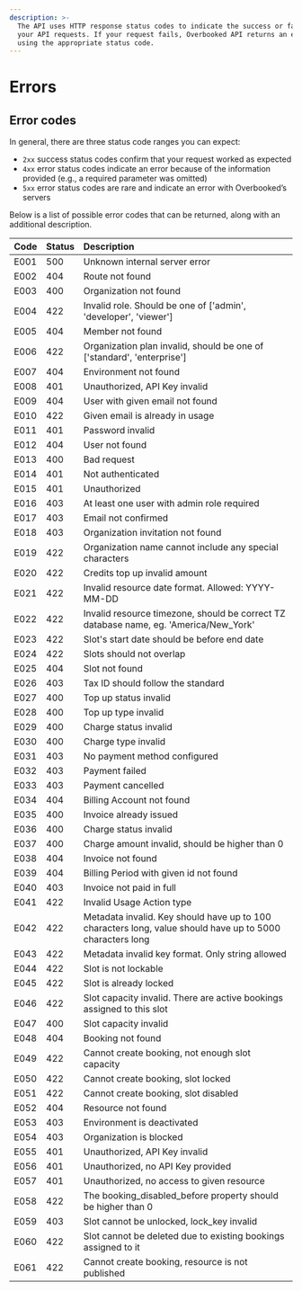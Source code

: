 ```yaml
---
description: >-
  The API uses HTTP response status codes to indicate the success or failure of
  your API requests. If your request fails, Overbooked API returns an error
  using the appropriate status code.
---
```


# Errors

## Error codes

In general, there are three status code ranges you can expect:

* `2xx` success status codes confirm that your request worked as expected
* `4xx` error status codes indicate an error because of the information provided \(e.g., a required parameter was omitted\)
* `5xx` error status codes are rare and indicate an error with Overbooked’s servers

Below is a list of possible error codes that can be returned, along with an additional description.

| Code | Status | Description |
| :--- | :--- | :--- |
| E001 | 500 | Unknown internal server error |
| E002 | 404 | Route not found |
| E003 | 400 | Organization not found |
| E004 | 422 | Invalid role. Should be one of \['admin', 'developer', 'viewer'\] |
| E005 | 404 | Member not found |
| E006 | 422 | Organization plan invalid, should be one of \['standard', 'enterprise'\] |
| E007 | 404 | Environment not found |
| E008 | 401 | Unauthorized, API Key invalid |
| E009 | 404 | User with given email not found |
| E010 | 422 | Given email is already in usage |
| E011 | 401 | Password invalid |
| E012 | 404 | User not found |
| E013 | 400 | Bad request |
| E014 | 401 | Not authenticated |
| E015 | 401 | Unauthorized |
| E016 | 403 | At least one user with admin role required |
| E017 | 403 | Email not confirmed |
| E018 | 403 | Organization invitation not found |
| E019 | 422 | Organization name cannot include any special characters |
| E020 | 422 | Credits top up invalid amount |
| E021 | 422 | Invalid resource date format. Allowed: YYYY-MM-DD |
| E022 | 422 | Invalid resource timezone, should be correct TZ database name, eg. 'America/New\_York' |
| E023 | 422 | Slot's start date should be before end date |
| E024 | 422 | Slots should not overlap |
| E025 | 404 | Slot not found |
| E026 | 403 | Tax ID should follow the standard |
| E027 | 400 | Top up status invalid |
| E028 | 400 | Top up type invalid |
| E029 | 400 | Charge status invalid |
| E030 | 400 | Charge type invalid |
| E031 | 403 | No payment method configured |
| E032 | 403 | Payment failed |
| E033 | 403 | Payment cancelled |
| E034 | 404 | Billing Account not found |
| E035 | 400 | Invoice already issued |
| E036 | 400 | Charge status invalid |
| E037 | 400 | Charge amount invalid, should be higher than 0 |
| E038 | 404 | Invoice not found |
| E039 | 404 | Billing Period with given id not found |
| E040 | 403 | Invoice not paid in full |
| E041 | 422 | Invalid Usage Action type |
| E042 | 422 | Metadata invalid. Key should have up to 100 characters long, value should have up to 5000 characters long |
| E043 | 422 | Metadata invalid key format. Only string allowed |
| E044 | 422 | Slot is not lockable |
| E045 | 422 | Slot is already locked |
| E046 | 422 | Slot capacity invalid. There are active bookings assigned to this slot |
| E047 | 400 | Slot capacity invalid |
| E048 | 404 | Booking not found |
| E049 | 422 | Cannot create booking, not enough slot capacity |
| E050 | 422 | Cannot create booking, slot locked |
| E051 | 422 | Cannot create booking, slot disabled |
| E052 | 404 | Resource not found |
| E053 | 403 | Environment is deactivated |
| E054 | 403 | Organization is blocked |
| E055 | 401 | Unauthorized, API Key invalid |
| E056 | 401 | Unauthorized, no API Key provided |
| E057 | 401 | Unauthorized, no access to given resource |
| E058 | 422 | The booking\_disabled\_before property should be higher than 0 |
| E059 | 403 | Slot cannot be unlocked, lock\_key invalid |
| E060 | 422 | Slot cannot be deleted due to existing bookings assigned to it |
| E061 | 422 | Cannot create booking, resource is not published |

